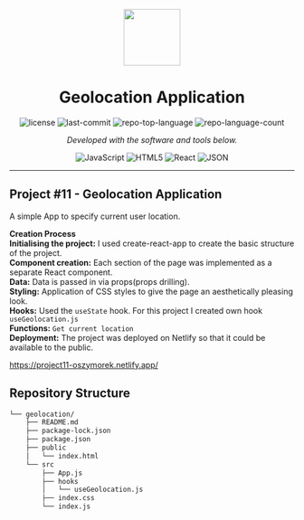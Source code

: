 <p align="center">
  <img src="https://cdn-icons-png.flaticon.com/512/6295/6295417.png" width="100" />
</p>
<p align="center">
    <h1 align="center">Geolocation Application</h1>
</p>
<p align="center">
	<img src="https://img.shields.io/github/license/oszymorek/geolocation?style=flat&color=0080ff" alt="license">
	<img src="https://img.shields.io/github/last-commit/oszymorek/geolocation?style=flat&logo=git&logoColor=white&color=0080ff" alt="last-commit">
	<img src="https://img.shields.io/github/languages/top/oszymorek/geolocation?style=flat&color=0080ff" alt="repo-top-language">
	<img src="https://img.shields.io/github/languages/count/oszymorek/geolocation?style=flat&color=0080ff" alt="repo-language-count">
<p>
<p align="center">
		<em>Developed with the software and tools below.</em>
</p>
<p align="center">
	<img src="https://img.shields.io/badge/JavaScript-F7DF1E.svg?style=flat&logo=JavaScript&logoColor=black" alt="JavaScript">
	<img src="https://img.shields.io/badge/HTML5-E34F26.svg?style=flat&logo=HTML5&logoColor=white" alt="HTML5">
	<img src="https://img.shields.io/badge/React-61DAFB.svg?style=flat&logo=React&logoColor=black" alt="React">
	<img src="https://img.shields.io/badge/JSON-000000.svg?style=flat&logo=JSON&logoColor=white" alt="JSON">
</p>
<hr>

## Project #11 - Geolocation Application

A simple App to specify current user location.

<strong>Creation Process</strong> </br>
<strong>Initialising the project:</strong> I used create-react-app to create the basic structure of the project.</br>
<strong>Component creation:</strong> Each section of the page was implemented as a separate React component.</br>
<strong>Data:</strong> Data is passed in via props(props drilling).</br>
<strong>Styling:</strong> Application of CSS styles to give the page an aesthetically pleasing look.</br>
<strong>Hooks:</strong> Used the `useState` hook. For this project I created own hook `useGeolocation.js` </br>
<strong>Functions:</strong> `Get current location` </br>
<strong>Deployment:</strong> The project was deployed on Netlify so that it could be available to the public.</br>

https://project11-oszymorek.netlify.app/


##  Repository Structure

```sh
└── geolocation/
    ├── README.md
    ├── package-lock.json
    ├── package.json
    ├── public
    │   └── index.html
    └── src
        ├── App.js
        ├── hooks
        │   └── useGeolocation.js
        ├── index.css
        └── index.js
```
